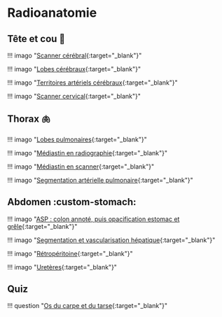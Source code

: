 # Radioanatomie

## Tête et cou :brain:

!!! imago "[Scanner cérébral](https://radiopaedia.org/cases/73395/studies/84157){:target="_blank"}"

!!! imago "[Lobes cérébraux](https://radiopaedia.org/cases/61691/studies/69700?lang=gb){:target="_blank"}"

!!! imago "[Territoires artériels cérébraux](https://radiopaedia.org/cases/10814/studies/11258?lang=gb){:target="_blank"}"

!!! imago "[Scanner cervical](https://radiopaedia.org/cases/74853/studies/85868){:target="_blank"}"


## Thorax :lungs:

!!! imago "[Lobes pulmonaires](https://radiopaedia.org/cases/58938/studies/66192){:target="_blank"}"

!!! imago "[Médiastin en radiographie](https://radiopaedia.org/cases/46331/studies/50742){:target="_blank"}"

!!! imago "[Médiastin en scanner](){:target="_blank"}"

!!! imago "[Segmentation artérielle pulmonaire](https://radiopaedia.org/cases/168458/studies/136793){:target="_blank"}"


## Abdomen :custom-stomach:

!!! imago "[ASP : colon annoté, puis opacification estomac et grêle](https://radiopaedia.org/cases/3d007ebb9a00c29ccc78386c8ead1c4e/studies/148292?lang=gb){:target="_blank"}"

!!! imago "[Segmentation et vascularisation hépatique](https://radiopaedia.org/cases/45972/studies/50576?source_of=https%3A%2F%2Fradiopaedia.org%2Farticles%2Fliver){:target="_blank"}"

!!! imago "[Rétropéritoine](https://radiopaedia.org/cases/186536/studies/148389){:target="_blank"}"

!!! imago "[Uretères](https://radiopaedia.org/cases/56625/studies/63384?source_of=https%3A%2F%2Fradiopaedia.org%2Farticles%2Fureter){:target="_blank"}"


## Quiz

!!! question "[Os du carpe et du tarse](https://radiopaedia.org/cases/dccf74a239a566bb601faae7166841dc/studies/148291?lang=gb){:target="_blank"}"